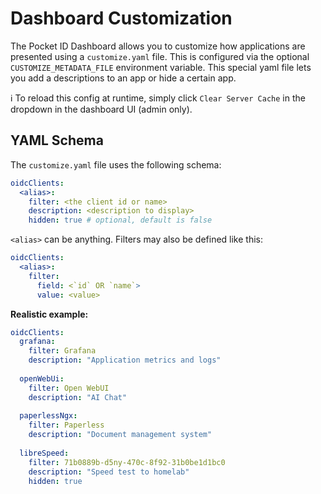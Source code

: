 # Dashboard Customization

The Pocket ID Dashboard allows you to customize how applications are presented using 
a `customize.yaml` file. This is configured via the optional `CUSTOMIZE_METADATA_FILE`
environment variable. This special yaml file lets you add a descriptions to an app or
hide a certain app.

ℹ️ To reload this config at runtime, simply click `Clear Server Cache` in the dropdown in the dashboard
UI (admin only).


## YAML Schema

The `customize.yaml` file uses the following schema:
```yaml
oidcClients:
  <alias>:
    filter: <the client id or name>
    description: <description to display>
    hidden: true # optional, default is false
```
`<alias>` can be anything. Filters may also be defined like this:
```yaml
oidcClients:
  <alias>:
    filter:
      field: <`id` OR `name`>
      value: <value>
```

**Realistic example:**
```yaml
oidcClients:
  grafana:
    filter: Grafana
    description: "Application metrics and logs"
    
  openWebUi:
    filter: Open WebUI
    description: "AI Chat"
    
  paperlessNgx:
    filter: Paperless
    description: "Document management system"
    
  libreSpeed:
    filter: 71b0889b-d5ny-470c-8f92-31b0be1d1bc0
    description: "Speed test to homelab"
    hidden: true
```